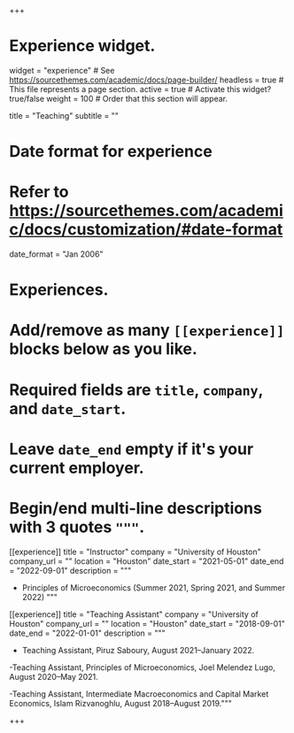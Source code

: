+++
# Experience widget.
widget = "experience"  # See https://sourcethemes.com/academic/docs/page-builder/
headless = true  # This file represents a page section.
active = true  # Activate this widget? true/false
weight = 100  # Order that this section will appear.

title = "Teaching"
subtitle = ""

# Date format for experience
#   Refer to https://sourcethemes.com/academic/docs/customization/#date-format
date_format = "Jan 2006"

# Experiences.
#   Add/remove as many `[[experience]]` blocks below as you like.
#   Required fields are `title`, `company`, and `date_start`.
#   Leave `date_end` empty if it's your current employer.
#   Begin/end multi-line descriptions with 3 quotes `"""`.
[[experience]]
  title = "Instructor"
  company = "University of Houston"
  company_url = ""
  location = "Houston"
  date_start = "2021-05-01"
  date_end = "2022-09-01"
  description = """
  - Principles of Microeconomics (Summer 2021, Spring 2021, and Summer 2022)
  """

[[experience]]
  title = "Teaching Assistant"
  company = "University of Houston"
  company_url = ""
  location = "Houston"
  date_start = "2018-09-01"
  date_end = "2022-01-01"
  description = """
  
  - Teaching Assistant, Piruz Saboury, August 2021–January 2022. 
  
  -Teaching Assistant, Principles of Microeconomics, Joel Melendez Lugo, August 2020–May 2021. 
  
  -Teaching Assistant, Intermediate Macroeconomics and Capital Market Economics, Islam Rizvanoghlu, August 2018–August 2019."""

+++
